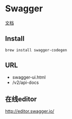 # Swagger
[文档](https://github.com/swagger-api/swagger-codegen)
## Install
`brew install swagger-codegen`
## URL
- swagger-ui.html
- /v2/api-docs
## 在线editor
http://editor.swagger.io/
